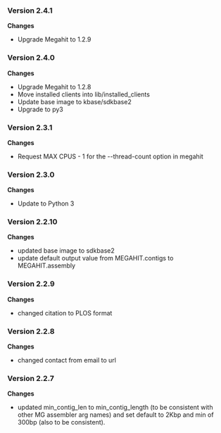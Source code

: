 ### Version 2.4.1
__Changes__
- Upgrade Megahit to 1.2.9

### Version 2.4.0
__Changes__
- Upgrade Megahit to 1.2.8
- Move installed clients into lib/installed_clients
- Update base image to kbase/sdkbase2
- Upgrade to py3

### Version 2.3.1
__Changes__
- Request MAX CPUS - 1 for the --thread-count option in megahit

### Version 2.3.0
__Changes__
- Update to Python 3

### Version 2.2.10
__Changes__
- updated base image to sdkbase2
- update default output value from MEGAHIT.contigs to MEGAHIT.assembly

### Version 2.2.9
__Changes__
- changed citation to PLOS format

### Version 2.2.8
__Changes__
- changed contact from email to url

### Version 2.2.7
__Changes__
- updated min_contig_len to min_contig_length (to be consistent with other MG assembler arg names) and set default to 2Kbp and min of 300bp (also to be consistent).
